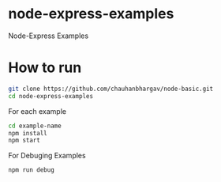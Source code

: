 # node-express-examples
Node-Express Examples

# How to run
```sh
git clone https://github.com/chauhanbhargav/node-basic.git
cd node-express-examples
```
For each example
```sh
cd example-name
npm install
npm start
```
For Debuging Examples
```sh
npm run debug
```